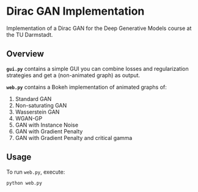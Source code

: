 # Dirac GAN Implementation

Implementation of a Dirac GAN for the Deep Generative Models course at the TU Darmstadt.

## Overview

**`gui.py`** contains a simple GUI you can combine losses and regularization strategies and get a (non-animated graph) as output.

**`web.py`** contains a Bokeh implementation of animated graphs of:
1. Standard GAN
2. Non-saturating GAN
3. Wasserstein GAN
4. WGAN-GP
5. GAN with Instance Noise
6. GAN with Gradient Penalty
7. GAN with Gradient Penalty and critical gamma

## Usage

To run `web.py`, execute:

```bash
python web.py
```